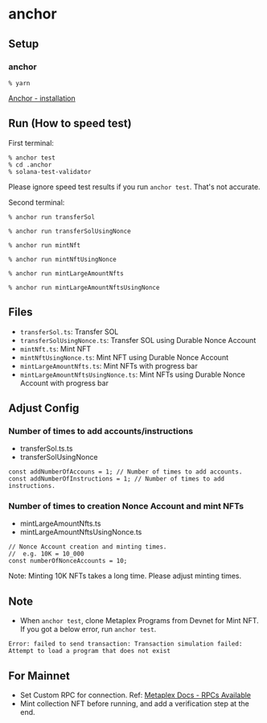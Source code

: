 # anchor

## Setup
### anchor
```
% yarn
```

[Anchor - installation](https://www.anchor-lang.com/docs/installation)

## Run (How to speed test)
First terminal:
```
% anchor test
% cd .anchor
% solana-test-validator
```

Please ignore speed test results if you run `anchor test`. That's not accurate.

Second terminal:
```
% anchor run transferSol
```

```
% anchor run transferSolUsingNonce
```

```
% anchor run mintNft
```

```
% anchor run mintNftUsingNonce
```

```
% anchor run mintLargeAmountNfts
```

```
% anchor run mintLargeAmountNftsUsingNonce
```

## Files
- `transferSol.ts`: Transfer SOL
- `transferSolUsingNonce.ts`: Transfer SOL using Durable Nonce Account
- `mintNft.ts`: Mint NFT
- `mintNftUsingNonce.ts`: Mint NFT using Durable Nonce Account
- `mintLargeAmountNfts.ts`: Mint NFTs with progress bar
- `mintLargeAmountNftsUsingNonce.ts`: Mint NFTs using Durable Nonce Account with progress bar

## Adjust Config
### Number of times to add accounts/instructions
- transferSol.ts.ts
- transferSolUsingNonce

```
const addNumberOfAccouns = 1; // Number of times to add accounts.
const addNumberOfInstructions = 1; // Number of times to add instructions.
```

### Number of times to creation Nonce Account and mint NFTs
- mintLargeAmountNfts.ts
- mintLargeAmountNftsUsingNonce.ts

```
// Nonce Account creation and minting times.
//  e.g. 10K = 10_000
const numberOfNonceAccounts = 10;
```

Note: Minting 10K NFTs takes a long time. Please adjust minting times.

## Note
- When `anchor test`, clone Metaplex Programs from Devnet for Mint NFT. If you got a below error, run `anchor test`.
```
Error: failed to send transaction: Transaction simulation failed: Attempt to load a program that does not exist
```

## For Mainnet
- Set Custom RPC for connection. Ref: [Metaplex Docs - RPCs Available](https://docs.metaplex.com/resources/rpc-providers#rpcs-available)
- Mint collection NFT before running, and add a verification step at the end.